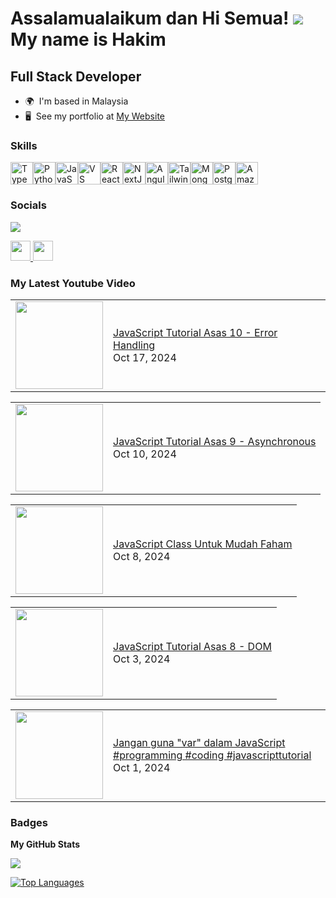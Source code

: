 # Assalamualaikum dan Hi Semua! ![](https://user-images.githubusercontent.com/18350557/176309783-0785949b-9127-417c-8b55-ab5a4333674e.gif) My name is Hakim

## Full Stack Developer


* 🌍  I'm based in Malaysia
* 🖥️  See my portfolio at [My Website](http://programmingmy.github.io)

### Skills


<p align="left">
<a href="https://www.typescriptlang.org/" target="_blank" rel="noreferrer"><img src="https://raw.githubusercontent.com/danielcranney/readme-generator/main/public/icons/skills/typescript-colored.svg" width="36" height="36" alt="TypeScript" /></a><a href="https://www.python.org/" target="_blank" rel="noreferrer"><img src="https://raw.githubusercontent.com/danielcranney/readme-generator/main/public/icons/skills/python-colored.svg" width="36" height="36" alt="Python" /></a><a href="https://developer.mozilla.org/en-US/docs/Web/JavaScript" target="_blank" rel="noreferrer"><img src="https://raw.githubusercontent.com/danielcranney/readme-generator/main/public/icons/skills/javascript-colored.svg" width="36" height="36" alt="JavaScript" /></a><a href="https://code.visualstudio.com/" target="_blank" rel="noreferrer"><img src="https://raw.githubusercontent.com/danielcranney/readme-generator/main/public/icons/skills/visualstudiocode.svg" width="36" height="36" alt="VS Code" /></a><a href="https://reactjs.org/" target="_blank" rel="noreferrer"><img src="https://raw.githubusercontent.com/danielcranney/readme-generator/main/public/icons/skills/react-colored.svg" width="36" height="36" alt="React" /></a><a href="https://nextjs.org/docs" target="_blank" rel="noreferrer"><img src="https://raw.githubusercontent.com/danielcranney/readme-generator/main/public/icons/skills/nextjs-colored.svg" width="36" height="36" alt="NextJs" /></a><a href="https://angular.io/" target="_blank" rel="noreferrer"><img src="https://raw.githubusercontent.com/danielcranney/readme-generator/main/public/icons/skills/angularjs-colored.svg" width="36" height="36" alt="Angular" /></a><a href="https://tailwindcss.com/" target="_blank" rel="noreferrer"><img src="https://raw.githubusercontent.com/danielcranney/readme-generator/main/public/icons/skills/tailwindcss-colored.svg" width="36" height="36" alt="TailwindCSS" /></a><a href="https://www.mongodb.com/" target="_blank" rel="noreferrer"><img src="https://raw.githubusercontent.com/danielcranney/readme-generator/main/public/icons/skills/mongodb-colored.svg" width="36" height="36" alt="MongoDB" /></a><a href="https://www.postgresql.org/" target="_blank" rel="noreferrer"><img src="https://raw.githubusercontent.com/danielcranney/readme-generator/main/public/icons/skills/postgresql-colored.svg" width="36" height="36" alt="PostgreSQL" /></a><a href="https://aws.amazon.com" target="_blank" rel="noreferrer"><img src="https://raw.githubusercontent.com/danielcranney/readme-generator/main/public/icons/skills/aws-colored.svg" width="36" height="36" alt="Amazon Web Services" /></a>
</p>


### Socials
<a href="https://www.youtube.com/channel/UCIiaEli3Wv1725yiA0I8BNw?sub_confirmation=1"><img src="https://img.shields.io/badge/Youtube-FF0000?style=for-the-badge&logo=twitch&logoColor=white"></img></a>

<p align="left"> <a href="https://www.github.com/programmingmy" target="_blank" rel="noreferrer"> <picture> <source media="(prefers-color-scheme: dark)" srcset="https://raw.githubusercontent.com/danielcranney/readme-generator/main/public/icons/socials/github-dark.svg" /> <source media="(prefers-color-scheme: light)" srcset="https://raw.githubusercontent.com/danielcranney/readme-generator/main/public/icons/socials/github.svg" /> <img src="https://raw.githubusercontent.com/danielcranney/readme-generator/main/public/icons/socials/github.svg" width="32" height="32" /> </picture> </a> <a href="https://www.youtube.com/@programmingmy" target="_blank" rel="noreferrer"> <picture> <source media="(prefers-color-scheme: dark)" srcset="https://raw.githubusercontent.com/danielcranney/readme-generator/main/public/icons/socials/youtube-dark.svg" /> <source media="(prefers-color-scheme: light)" srcset="https://raw.githubusercontent.com/danielcranney/readme-generator/main/public/icons/socials/youtube.svg" /> <img src="https://raw.githubusercontent.com/danielcranney/readme-generator/main/public/icons/socials/youtube.svg" width="32" height="32" /> </picture> </a></p>

### My Latest Youtube Video
<!-- BLOG-POST-LIST:START --><table><tr><td><a href="https://www.youtube.com/watch?v=QmEnKR0I2dw"><img width="140px" src="http://img.youtube.com/vi/QmEnKR0I2dw/maxresdefault.jpg"></a></td>
<td><a href="https://www.youtube.com/watch?v=QmEnKR0I2dw">JavaScript Tutorial Asas 10 - Error Handling</a><br/>Oct 17, 2024</td></tr></table>
<table><tr><td><a href="https://www.youtube.com/watch?v=zXRURYbBma0"><img width="140px" src="http://img.youtube.com/vi/zXRURYbBma0/maxresdefault.jpg"></a></td>
<td><a href="https://www.youtube.com/watch?v=zXRURYbBma0">JavaScript Tutorial Asas 9 - Asynchronous</a><br/>Oct 10, 2024</td></tr></table>
<table><tr><td><a href="https://www.youtube.com/watch?v=dymYNdPnpCA"><img width="140px" src="http://img.youtube.com/vi/dymYNdPnpCA/maxresdefault.jpg"></a></td>
<td><a href="https://www.youtube.com/watch?v=dymYNdPnpCA">JavaScript Class Untuk Mudah Faham</a><br/>Oct 8, 2024</td></tr></table>
<table><tr><td><a href="https://www.youtube.com/watch?v=vxXPwcdKsZA"><img width="140px" src="http://img.youtube.com/vi/vxXPwcdKsZA/maxresdefault.jpg"></a></td>
<td><a href="https://www.youtube.com/watch?v=vxXPwcdKsZA">JavaScript Tutorial Asas 8 - DOM</a><br/>Oct 3, 2024</td></tr></table>
<table><tr><td><a href="https://www.youtube.com/watch?v=MHjkwvUW8LE"><img width="140px" src="http://img.youtube.com/vi/MHjkwvUW8LE/maxresdefault.jpg"></a></td>
<td><a href="https://www.youtube.com/watch?v=MHjkwvUW8LE">Jangan guna &quot;var&quot; dalam JavaScript #programming #coding #javascripttutorial</a><br/>Oct 1, 2024</td></tr></table>
<!-- BLOG-POST-LIST:END -->


### Badges

<b>My GitHub Stats</b>

<a href="http://www.github.com/programmingmy"><img src="https://github-readme-streak-stats.herokuapp.com/?user=programmingmy&stroke=ffffff&background=1c1917&ring=ef4444&fire=ef4444&currStreakNum=ffffff&currStreakLabel=ef4444&sideNums=ffffff&sideLabels=ffffff&dates=ffffff&hide_border=true" /></a>

<a href="https://github.com/programmingmy" align="left"><img src="https://github-readme-stats.vercel.app/api/top-langs/?username=programmingmy&langs_count=10&title_color=ef4444&text_color=ffffff&icon_color=ef4444&bg_color=1c1917&hide_border=true&locale=en&custom_title=Top%20%Languages" alt="Top Languages" /></a>


